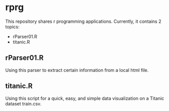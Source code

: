 # rprg
This repository shares r programming applications.
Currently, it contains 2 topics:
* rParser01.R
* titanic.R

## rParser01.R
Using this parser to extract certain information from a local html file.

## titanic.R
Using this script for a quick, easy, and simple data visualization on a Titanic dataset train.csv.
